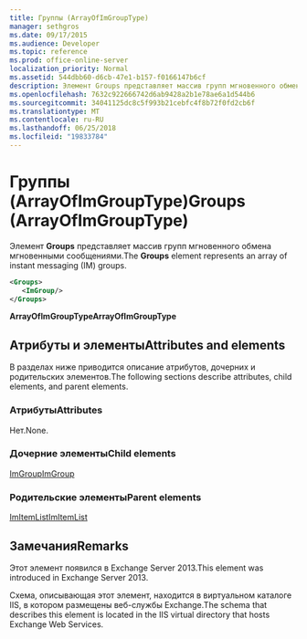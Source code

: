 ```yaml
---
title: Группы (ArrayOfImGroupType)
manager: sethgros
ms.date: 09/17/2015
ms.audience: Developer
ms.topic: reference
ms.prod: office-online-server
localization_priority: Normal
ms.assetid: 544dbb60-d6cb-47e1-b157-f0166147b6cf
description: Элемент Groups представляет массив групп мгновенного обмена мгновенными сообщениями.
ms.openlocfilehash: 7632c922666742d6ab9428a2b1e78ae6a1d544b6
ms.sourcegitcommit: 34041125dc8c5f993b21cebfc4f8b72f0fd2cb6f
ms.translationtype: MT
ms.contentlocale: ru-RU
ms.lasthandoff: 06/25/2018
ms.locfileid: "19833784"
---
```

# <a name="groups-arrayofimgrouptype"></a><span data-ttu-id="5ed71-103">Группы (ArrayOfImGroupType)</span><span class="sxs-lookup"><span data-stu-id="5ed71-103">Groups (ArrayOfImGroupType)</span></span>

<span data-ttu-id="5ed71-104">Элемент **Groups** представляет массив групп мгновенного обмена мгновенными сообщениями.</span><span class="sxs-lookup"><span data-stu-id="5ed71-104">The **Groups** element represents an array of instant messaging (IM) groups.</span></span> 
  
```XML
<Groups>
   <ImGroup/>
</Groups>
```

<span data-ttu-id="5ed71-105">**ArrayOfImGroupType**</span><span class="sxs-lookup"><span data-stu-id="5ed71-105">**ArrayOfImGroupType**</span></span>

## <a name="attributes-and-elements"></a><span data-ttu-id="5ed71-106">Атрибуты и элементы</span><span class="sxs-lookup"><span data-stu-id="5ed71-106">Attributes and elements</span></span>

<span data-ttu-id="5ed71-107">В разделах ниже приводится описание атрибутов, дочерних и родительских элементов.</span><span class="sxs-lookup"><span data-stu-id="5ed71-107">The following sections describe attributes, child elements, and parent elements.</span></span>
  
### <a name="attributes"></a><span data-ttu-id="5ed71-108">Атрибуты</span><span class="sxs-lookup"><span data-stu-id="5ed71-108">Attributes</span></span>

<span data-ttu-id="5ed71-109">Нет.</span><span class="sxs-lookup"><span data-stu-id="5ed71-109">None.</span></span>
  
### <a name="child-elements"></a><span data-ttu-id="5ed71-110">Дочерние элементы</span><span class="sxs-lookup"><span data-stu-id="5ed71-110">Child elements</span></span>

[<span data-ttu-id="5ed71-111">ImGroup</span><span class="sxs-lookup"><span data-stu-id="5ed71-111">ImGroup</span></span>](imgroup.md)
  
### <a name="parent-elements"></a><span data-ttu-id="5ed71-112">Родительские элементы</span><span class="sxs-lookup"><span data-stu-id="5ed71-112">Parent elements</span></span>

[<span data-ttu-id="5ed71-113">ImItemList</span><span class="sxs-lookup"><span data-stu-id="5ed71-113">ImItemList</span></span>](imitemlist.md)
  
## <a name="remarks"></a><span data-ttu-id="5ed71-114">Замечания</span><span class="sxs-lookup"><span data-stu-id="5ed71-114">Remarks</span></span>

<span data-ttu-id="5ed71-115">Этот элемент появился в Exchange Server 2013.</span><span class="sxs-lookup"><span data-stu-id="5ed71-115">This element was introduced in Exchange Server 2013.</span></span>
  
<span data-ttu-id="5ed71-116">Схема, описывающая этот элемент, находится в виртуальном каталоге IIS, в котором размещены веб-службы Exchange.</span><span class="sxs-lookup"><span data-stu-id="5ed71-116">The schema that describes this element is located in the IIS virtual directory that hosts Exchange Web Services.</span></span>
  

